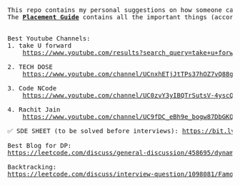 <pre>This repo contains my personal suggestions on how someone can prepare for placements.
The <b><a href="https://github.com/Anupriya1729/JobPrep/blob/main/1.%20Placement%20Guide%20By%20Anupriya%20Nishad.pdf">Placement Guide</a></b> contains all the important things (according to me) that a student should know about placements.


Best Youtube Channels:
1. take U forward
    <a href="https://www.youtube.com/results?search_query=take+u+forward">https://www.youtube.com/results?search_query=take+u+forward</a>

2. TECH DOSE
    <a href="https://www.youtube.com/channel/UCnxhETjJtTPs37hOZ7vQ88g">https://www.youtube.com/channel/UCnxhETjJtTPs37hOZ7vQ88g</a>
    
3. Code NCode
    <a href="https://www.youtube.com/channel/UC0zvY3yIBQTrSutsV-4yscQ">https://www.youtube.com/channel/UC0zvY3yIBQTrSutsV-4yscQ</a>

4. Rachit Jain
    <a href="https://www.youtube.com/channel/UC9fDC_eBh9e_bogw87DbGKQ">https://www.youtube.com/channel/UC9fDC_eBh9e_bogw87DbGKQ</a>

✅ SDE SHEET (to be solved before interviews): <a href="https://bit.ly/takeUforward_SDE">https://bit.ly/takeUforward_SDE</a>

Best Blog for DP:
<a href="https://leetcode.com/discuss/general-discussion/458695/dynamic-programming-patterns">https://leetcode.com/discuss/general-discussion/458695/dynamic-programming-patterns </a>
   
Backtracking:
<a href="https://leetcode.com/discuss/interview-question/1098081/Famous-Backtracking-Problems">https://leetcode.com/discuss/interview-question/1098081/Famous-Backtracking-Problems </a>

</pre>
